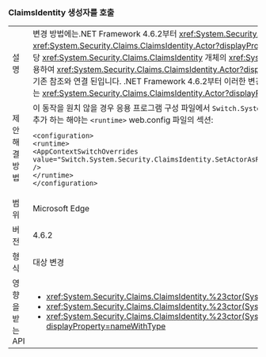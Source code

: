 ### <a name="calls-to-claimsidentity-constructors"></a>ClaimsIdentity 생성자를 호출

|   |   |
|---|---|
|설명|변경 방법에는.NET Framework 4.6.2부터 <xref:System.Security.Claims.ClaimsIdentity> 사용 하는 생성자는 <xref:System.Security.Principal.IIdentity?displayProperty=name> 매개 변수 집합은 <xref:System.Security.Claims.ClaimsIdentity.Actor?displayProperty=name> 속성입니다. <xref:System.Security.Principal.IIdentity?displayProperty=name> 인수가 <xref:System.Security.Claims.ClaimsIdentity> 개체이고 해당 <xref:System.Security.Claims.ClaimsIdentity> 개체의 <xref:System.Security.Claims.ClaimsIdentity.Actor?displayProperty=name> 속성이 <code>null</code>이 아닌 경우 <xref:System.Security.Claims.ClaimsIdentity.Clone> 메서드를 사용하여 <xref:System.Security.Claims.ClaimsIdentity.Actor?displayProperty=name> 속성이 연결됩니다. Framework 4.6.1에서 이전 버전의 <xref:System.Security.Claims.ClaimsIdentity.Actor?displayProperty=name> 속성이 기존 참조와 연결 된입니다. .NET Framework 4.6.2부터 이러한 변경으로 인해는 <xref:System.Security.Claims.ClaimsIdentity.Actor?displayProperty=name> 새 속성 <xref:System.Security.Claims.ClaimsIdentity> 개체와 같은지는 <xref:System.Security.Claims.ClaimsIdentity.Actor?displayProperty=name> 생성자의 속성 <xref:System.Security.Principal.IIdentity?displayProperty=name> 인수입니다. .NET Framework 4.6.1에서 이전 버전과 같습니다.|
|제안 해결 방법|이 동작을 원치 않을 경우 응용 프로그램 구성 파일에서 <code>Switch.System.Security.ClaimsIdentity.SetActorAsReferenceWhenCopyingClaimsIdentity</code> 스위치를 <code>true</code>로 설정하여 이전 동작을 복원할 수 있습니다. 이렇게 하려면 다음을 추가 하는 해야는 <code>&lt;runtime&gt;</code> web.config 파일의 섹션:<pre><code class="language-xml">&lt;configuration&gt;&#13;&#10;&lt;runtime&gt;&#13;&#10;&lt;AppContextSwitchOverrides value=&quot;Switch.System.Security.ClaimsIdentity.SetActorAsReferenceWhenCopyingClaimsIdentity=true&quot; /&gt;&#13;&#10;&lt;/runtime&gt;&#13;&#10;&lt;/configuration&gt;&#13;&#10;</code></pre>|
|범위|Microsoft Edge|
|버전|4.6.2|
|형식|대상 변경|
|영향을 받는 API|<ul><li><xref:System.Security.Claims.ClaimsIdentity.%23ctor(System.Security.Principal.IIdentity)?displayProperty=nameWithType></li><li><xref:System.Security.Claims.ClaimsIdentity.%23ctor(System.Security.Principal.IIdentity,System.Collections.Generic.IEnumerable{System.Security.Claims.Claim})?displayProperty=nameWithType></li><li><xref:System.Security.Claims.ClaimsIdentity.%23ctor(System.Security.Principal.IIdentity,System.Collections.Generic.IEnumerable{System.Security.Claims.Claim},System.String,System.String,System.String)?displayProperty=nameWithType></li></ul>|

